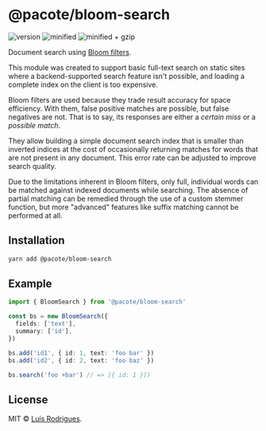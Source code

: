 # @pacote/bloom-search

![version](https://badgen.net/npm/v/@pacote/bloom-search)
![minified](https://badgen.net/bundlephobia/min/@pacote/bloom-search)
![minified + gzip](https://badgen.net/bundlephobia/minzip/@pacote/bloom-search)

Document search using [Bloom filters](../bloom-filter/).

This module was created to support basic full-text search on static sites
where a backend-supported search feature isn't possible, and loading a
complete index on the client is too expensive.

Bloom filters are used because they trade result accuracy for space
efficiency. With them, false positive matches are possible, but false
negatives are not. That is to say, its responses are either a _certain miss_
or a _possible match_.

They allow building a simple document search index that is smaller than
inverted indices at the cost of occasionally returning matches for words that
are not present in any document. This error rate can be adjusted to improve
search quality.

Due to the limitations inherent in Bloom filters, only full, individual words
can be matched against indexed documents while searching. The absence of
partial matching can be remedied through the use of a custom stemmer
function, but more "advanced" features like suffix matching cannot be
performed at all.

## Installation

```bash
yarn add @pacote/bloom-search
```

## Example

```typescript
import { BloomSearch } from '@pacote/bloom-search'

const bs = new BloomSearch({
  fields: ['text'],
  summary: ['id'],
})

bs.add('id1', { id: 1, text: 'foo bar' })
bs.add('id2', { id: 2, text: 'foo baz' })

bs.search('foo +bar') // => [{ id: 1 }])
```

## License

MIT © [Luís Rodrigues](https://goblindegook.com).
